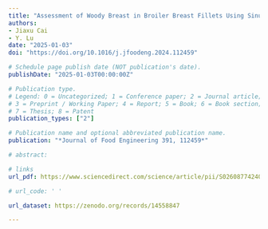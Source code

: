 ```yaml
---
title: "Assessment of Woody Breast in Broiler Breast Fillets Using Sinusoidal Illumination Reflectance Imaging Coupled with Surface Profilometry"
authors: 
- Jiaxu Cai
- Y. Lu
date: "2025-01-03"
doi: "https://doi.org/10.1016/j.jfoodeng.2024.112459"

# Schedule page publish date (NOT publication's date).
publishDate: "2025-01-03T00:00:00Z"

# Publication type.
# Legend: 0 = Uncategorized; 1 = Conference paper; 2 = Journal article;
# 3 = Preprint / Working Paper; 4 = Report; 5 = Book; 6 = Book section;
# 7 = Thesis; 8 = Patent
publication_types: ["2"]

# Publication name and optional abbreviated publication name.
publication: "*Journal of Food Engineering 391, 112459*"

# abstract: 

# links
url_pdf: https://www.sciencedirect.com/science/article/pii/S0260877424005259

# url_code: ' '

url_dataset: https://zenodo.org/records/14558847

---
```

